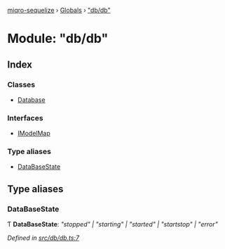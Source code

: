 [miqro-sequelize](../README.md) › [Globals](../globals.md) › ["db/db"](_db_db_.md)

# Module: "db/db"

## Index

### Classes

* [Database](../classes/_db_db_.database.md)

### Interfaces

* [IModelMap](../interfaces/_db_db_.imodelmap.md)

### Type aliases

* [DataBaseState](_db_db_.md#databasestate)

## Type aliases

###  DataBaseState

Ƭ **DataBaseState**: *"stopped" | "starting" | "started" | "startstop" | "error"*

*Defined in [src/db/db.ts:7](https://github.com/claukers/miqro-sequelize/blob/a92aa7e/src/db/db.ts#L7)*
